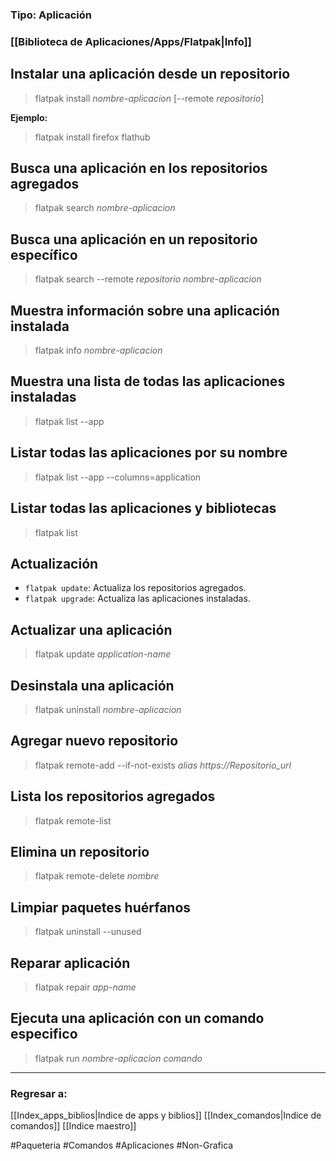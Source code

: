 ### Tipo: Aplicación
### [[Biblioteca de Aplicaciones/Apps/Flatpak|Info]]
## Instalar una aplicación desde un repositorio
> flatpak install *nombre-aplicacion* [--remote *repositorio*]

**Ejemplo:** 
> flatpak install firefox flathub
## Busca una aplicación en los repositorios agregados
> flatpak search *nombre-aplicacion*
## Busca una aplicación en un repositorio específico
>flatpak search --remote *repositorio* *nombre-aplicacion*
## Muestra información sobre una aplicación instalada
> flatpak info *nombre-aplicacion*
## Muestra una lista de todas las aplicaciones instaladas
> flatpak list --app
## Listar todas las aplicaciones por su nombre
> flatpak list --app --columns=application
## Listar todas las aplicaciones y bibliotecas
> flatpak list
## Actualización
- `flatpak update`: Actualiza los repositorios agregados.
- `flatpak upgrade`: Actualiza las aplicaciones instaladas.
## Actualizar una aplicación
> flatpak update *application-name*

## Desinstala una aplicación
> flatpak uninstall *nombre-aplicacion*
## Agregar nuevo repositorio
> flatpak remote-add --if-not-exists *alias* *https://Repositorio_url*
## Lista los repositorios agregados
> flatpak remote-list
## Elimina un repositorio
> flatpak remote-delete *nombre*
## Limpiar paquetes huérfanos
>flatpak uninstall --unused
## Reparar aplicación
>flatpak repair *app-name*
## Ejecuta una aplicación con un comando especifico
> flatpak run *nombre-aplicacion* *comando*
---
### Regresar a:
[[Index_apps_biblios|Indice de apps y biblios]]
[[Index_comandos|Indice de comandos]]
[[Indice maestro]]

#Paqueteria #Comandos #Aplicaciones #Non-Grafica 

